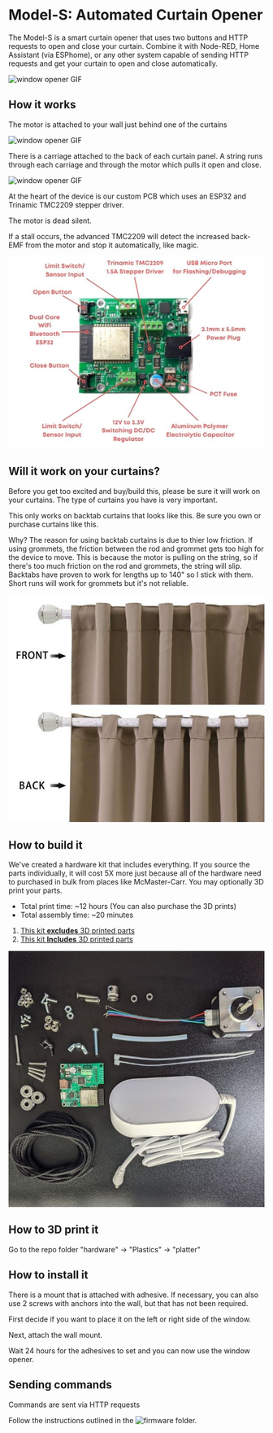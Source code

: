# Model-S: Automated Curtain Opener

The Model-S is a smart curtain opener that uses two buttons and HTTP requests to open and close your curtain. Combine it with Node-RED, Home Assistant (via ESPhome), or any other system capable of sending HTTP requests and get your curtain to open and close automatically.

![window opener GIF](/media/curtain-gif.gif)

## How it works

The motor is attached to your wall just behind one of the curtains

![window opener GIF](/media/motor-gif.gif)

There is a carriage attached to the back of each curtain panel. A string runs through each carriage and through the motor which pulls it open and close.

![window opener GIF](/media/string-gif.gif)

At the heart of the device is our custom PCB which uses an ESP32 and Trinamic TMC2209 stepper driver. 

The motor is dead silent.

If a stall occurs, the advanced TMC2209 will detect the increased back-EMF from the motor and stop it automatically, like magic.

![window opener](/media/model-s-pcb.jpg)

## Will it work on your curtains?

Before you get too excited and buy/build this, please be sure it will work on your curtains. The type of curtains you have is very important.

This only works on backtab curtains that looks like this. Be sure you own or purchase curtains like this.

Why? The reason for using backtab curtains is due to thier low friction. If using grommets, the friction between the rod and grommet gets too high for the device to move. This is because the motor is pulling on the string, so if there's too much friction on the rod and grommets, the string will slip. Backtabs have proven to work for lengths up to 140" so I stick with them. Short runs will work for grommets but it's not reliable.

![window opener GIF](/media/backtab-example.jpg)


## How to build it

We've created a hardware kit that includes everything. If you source the parts individually, it will cost 5X more just because all of the hardware need to purchased in bulk from places like McMaster-Carr. You may optionally 3D print your parts.

* Total print time: ~12 hours (You can also purchase the 3D prints)
* Total assembly time: ~20 minutes

1. [This kit **excludes** 3D printed parts](https://valarsystems.com/products/s1-adjustable-curtain-opener?variant=39595200315451)
2. [This kit **Includes** 3D printed parts](https://valarsystems.com/products/s1-adjustable-curtain-opener?variant=395952002826837)

![window opener parts](/media/kit-parts.jpg)


## How to 3D print it

Go to the repo folder "hardware" -> "Plastics" -> "platter"


## How to install it

There is a mount that is attached with adhesive. If necessary, you can also use 2 screws with anchors into the wall, but that has not been required. 

First decide if you want to place it on the left or right side of the window.

Next, attach the wall mount.

Wait 24 hours for the adhesives to set and you can now use the window opener.

## Sending commands

Commands are sent via HTTP requests

Follow the instructions outlined in the ![firmware](/firmware) folder.

